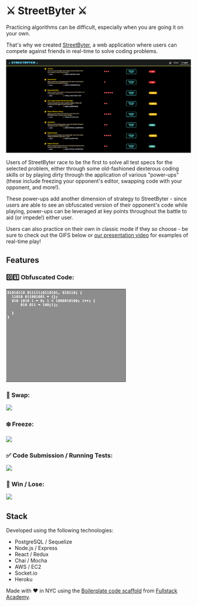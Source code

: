 # :crossed_swords: StreetByter :crossed_swords:

Practicing algorithms can be difficult, especially when you are going it on your own.

That's why we created [StreetByter](https://youtu.be/SrdHRIPqd3U), a web application where users can compete against friends in real-time to solve coding problems.

![](/media/questions.png)

Users of StreetByter race to be the first to solve all test specs for the selected problem, either through some old-fashioned dexterous coding skills or by playing dirty through the application of various "power-ups" (these include freezing your opponent's editor, swapping code with your opponent, and more!).

These power-ups add another dimension of strategy to StreetByter - since users are able to see an obfuscated version of their opponent's code while playing, power-ups can be leveraged at key points throughout the battle to aid (or impede!) either user.

Users can also practice on their own in classic mode if they so choose - be sure to check out the GIFS below or [our presentation video](https://youtu.be/SrdHRIPqd3U) for examples of real-time play!

## Features

### :zero::one: Obfuscated Code:
![](/media/obfuscated_code.gif)

### :arrows_counterclockwise: Swap:
![](/media/swap.gif)

### :snowflake: Freeze:
![](/media/freeze.gif)

### :white_check_mark: Code Submission / Running Tests:
![](/media/run_test.gif)

### :checkered_flag: Win / Lose:
![](/media/win_lose.gif)

## Stack

Developed using the following technologies:
- PostgreSQL / Sequelize
- Node.js / Express
- React / Redux
- Chai / Mocha
- AWS / EC2
- Socket.io
- Heroku

Made with :heart: in NYC using the [Boilerplate code scaffold](https://github.com/FullstackAcademy/boilermaker) from [Fullstack Academy](https://github.com/FullstackAcademy).
